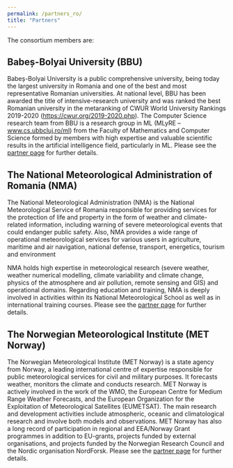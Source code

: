 ```yaml
---
permalink: /partners_ro/
title: "Partners"
---
```


The consortium members are:

## Babeș-Bolyai University (BBU)
Babeș-Bolyai University is a public comprehensive university, being today the largest university in Romania and one of the best and most representative Romanian universities. At national level, BBU has been awarded the title of intensive-research university and was ranked the best Romanian university in the metaranking of CWUR World University Rankings 2019-2020 (https://cwur.org/2019-2020.php). The Computer Science research team from BBU is a research group in ML (MLyRE – www.cs.ubbcluj.ro/ml) from the Faculty of Mathematics and Computer Science formed by members with high expertise and valuable scientific results in the artificial intelligence field, particularly in ML. Please see the [partner page](bbu.md) for further details.

## The National Meteorological Administration of Romania (NMA)
The National Meteorological Administration (NMA) is the National Meteorological Service of Romania responsible for providing services for the protection of life and property in the form of weather and climate-related information, including warning of severe meteorological events that could endanger public safety. Also, NMA provides a wide range of operational meteorological services for various users in agriculture, maritime and air navigation, national defense, transport, energetics, tourism and environment

NMA holds high expertise in meteorological research (severe weather, weather numerical modelling, climate variability and climate change, physics of the atmosphere and air pollution, remote sensing and GIS) and operational domains. Regarding education and training, NMA is deeply involved in activities within its National Meteorological School as well as in international training courses. Please see the [partner page](nma.md) for further details.

## The Norwegian Meteorological Institute (MET Norway)
The Norwegian Meteorological Institute (MET Norway) is a state agency from Norway, a leading international centre of expertise responsible for public meteorological services for civil and military purposes. It forecasts weather, monitors the climate and conducts research. MET Norway is actively involved in the work of the WMO, the European Centre for Medium Range Weather Forecasts, and the European Organization for the Exploitation of Meteorological Satellites (EUMETSAT). The main research and development activities include atmospheric, oceanic and climatological research and involve both models and observations. MET Norway has also a long record of participation in regional and EEA/Norway Grant programmes in addition to EU-grants, projects funded by external organisations, and projects funded by the Norwegian Research Council and the Nordic organisation NordForsk. Please see the [partner page](metno.md) for further details.
